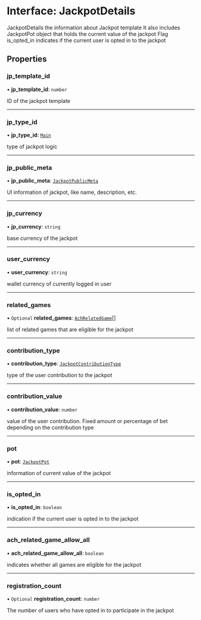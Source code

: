 # Interface: JackpotDetails

JackpotDetails the information about Jackpot template
It also includes JackpotPot object that holds the current value of the jackpot
Flag is_opted_in indicates if the current user is opted in to the jackpot

## Properties

### jp\_template\_id

• **jp\_template\_id**: `number`

ID of the jackpot template

___

### jp\_type\_id

• **jp\_type\_id**: [`Main`](../enums/JackpotType.md#main)

type of jackpot logic

___

### jp\_public\_meta

• **jp\_public\_meta**: [`JackpotPublicMeta`](JackpotPublicMeta.md)

UI information of jackpot, like name, description, etc.

___

### jp\_currency

• **jp\_currency**: `string`

base currency of the jackpot

___

### user\_currency

• **user\_currency**: `string`

wallet currency of currently logged in user

___

### related\_games

• `Optional` **related\_games**: [`AchRelatedGame`](AchRelatedGame.md)[]

list of related games that are eligible for the jackpot

___

### contribution\_type

• **contribution\_type**: [`JackpotContributionType`](../enums/JackpotContributionType.md)

type of the user contribution to the jackpot

___

### contribution\_value

• **contribution\_value**: `number`

value of the user contribution. Fixed amount or percentage of bet depending on the contribution type

___

### pot

• **pot**: [`JackpotPot`](JackpotPot.md)

information of current value of the jackpot

___

### is\_opted\_in

• **is\_opted\_in**: `boolean`

indication if the current user is opted in to the jackpot

___

### ach\_related\_game\_allow\_all

• **ach\_related\_game\_allow\_all**: `boolean`

indicates whether all games are eligible for the jackpot

___

### registration\_count

• `Optional` **registration\_count**: `number`

The number of users who have opted in to participate in the jackpot
